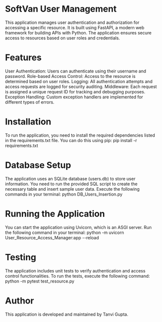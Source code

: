 # SoftVan User Management
This application manages user authentication and authorization for accessing a specific resource. It is built using FastAPI, a modern web framework for building APIs with Python. The application ensures secure access to resources based on user roles and credentials.

# Features
User Authentication: Users can authenticate using their username and password.
Role-based Access Control: Access to the resource is determined based on user roles.
Logging: All authentication attempts and access requests are logged for security auditing.
Middleware: Each request is assigned a unique request ID for tracking and debugging purposes.
Exception Handling: Custom exception handlers are implemented for different types of errors.

# Installation
To run the application, you need to install the required dependencies listed in the requirements.txt file. You can do this using pip:
pip install -r requirements.txt

# Database Setup
The application uses an SQLite database (users.db) to store user information. You need to run the provided SQL script to create the necessary table and insert sample user data. Execute the following commands in your terminal:
python DB_Users_Insertion.py

# Running the Application
You can start the application using Uvicorn, which is an ASGI server. Run the following command in your terminal:
python -m uvicorn User_Resource_Access_Manager:app --reload

# Testing
The application includes unit tests to verify authentication and access control functionalities. To run the tests, execute the following command:
python -m pytest test_resource.py

# Author
This application is developed and maintained by Tanvi Gupta.
